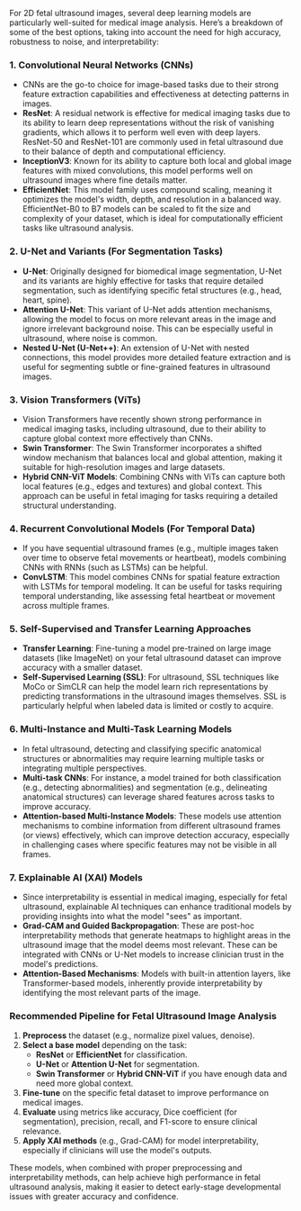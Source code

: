 For 2D fetal ultrasound images, several deep learning models are particularly well-suited for medical image analysis. Here’s a breakdown of some of the best options, taking into account the need for high accuracy, robustness to noise, and interpretability:

### 1. **Convolutional Neural Networks (CNNs)**
   - CNNs are the go-to choice for image-based tasks due to their strong feature extraction capabilities and effectiveness at detecting patterns in images.
   - **ResNet**: A residual network is effective for medical imaging tasks due to its ability to learn deep representations without the risk of vanishing gradients, which allows it to perform well even with deep layers. ResNet-50 and ResNet-101 are commonly used in fetal ultrasound due to their balance of depth and computational efficiency.
   - **InceptionV3**: Known for its ability to capture both local and global image features with mixed convolutions, this model performs well on ultrasound images where fine details matter.
   - **EfficientNet**: This model family uses compound scaling, meaning it optimizes the model's width, depth, and resolution in a balanced way. EfficientNet-B0 to B7 models can be scaled to fit the size and complexity of your dataset, which is ideal for computationally efficient tasks like ultrasound analysis.

### 2. **U-Net and Variants (For Segmentation Tasks)**
   - **U-Net**: Originally designed for biomedical image segmentation, U-Net and its variants are highly effective for tasks that require detailed segmentation, such as identifying specific fetal structures (e.g., head, heart, spine).
   - **Attention U-Net**: This variant of U-Net adds attention mechanisms, allowing the model to focus on more relevant areas in the image and ignore irrelevant background noise. This can be especially useful in ultrasound, where noise is common.
   - **Nested U-Net (U-Net++)**: An extension of U-Net with nested connections, this model provides more detailed feature extraction and is useful for segmenting subtle or fine-grained features in ultrasound images.

### 3. **Vision Transformers (ViTs)**
   - Vision Transformers have recently shown strong performance in medical imaging tasks, including ultrasound, due to their ability to capture global context more effectively than CNNs.
   - **Swin Transformer**: The Swin Transformer incorporates a shifted window mechanism that balances local and global attention, making it suitable for high-resolution images and large datasets.
   - **Hybrid CNN-ViT Models**: Combining CNNs with ViTs can capture both local features (e.g., edges and textures) and global context. This approach can be useful in fetal imaging for tasks requiring a detailed structural understanding.

### 4. **Recurrent Convolutional Models (For Temporal Data)**
   - If you have sequential ultrasound frames (e.g., multiple images taken over time to observe fetal movements or heartbeat), models combining CNNs with RNNs (such as LSTMs) can be helpful.
   - **ConvLSTM**: This model combines CNNs for spatial feature extraction with LSTMs for temporal modeling. It can be useful for tasks requiring temporal understanding, like assessing fetal heartbeat or movement across multiple frames.

### 5. **Self-Supervised and Transfer Learning Approaches**
   - **Transfer Learning**: Fine-tuning a model pre-trained on large image datasets (like ImageNet) on your fetal ultrasound dataset can improve accuracy with a smaller dataset.
   - **Self-Supervised Learning (SSL)**: For ultrasound, SSL techniques like MoCo or SimCLR can help the model learn rich representations by predicting transformations in the ultrasound images themselves. SSL is particularly helpful when labeled data is limited or costly to acquire.

### 6. **Multi-Instance and Multi-Task Learning Models**
   - In fetal ultrasound, detecting and classifying specific anatomical structures or abnormalities may require learning multiple tasks or integrating multiple perspectives.
   - **Multi-task CNNs**: For instance, a model trained for both classification (e.g., detecting abnormalities) and segmentation (e.g., delineating anatomical structures) can leverage shared features across tasks to improve accuracy.
   - **Attention-based Multi-Instance Models**: These models use attention mechanisms to combine information from different ultrasound frames (or views) effectively, which can improve detection accuracy, especially in challenging cases where specific features may not be visible in all frames.

### 7. **Explainable AI (XAI) Models**
   - Since interpretability is essential in medical imaging, especially for fetal ultrasound, explainable AI techniques can enhance traditional models by providing insights into what the model "sees" as important.
   - **Grad-CAM and Guided Backpropagation**: These are post-hoc interpretability methods that generate heatmaps to highlight areas in the ultrasound image that the model deems most relevant. These can be integrated with CNNs or U-Net models to increase clinician trust in the model's predictions.
   - **Attention-Based Mechanisms**: Models with built-in attention layers, like Transformer-based models, inherently provide interpretability by identifying the most relevant parts of the image.

### Recommended Pipeline for Fetal Ultrasound Image Analysis
1. **Preprocess** the dataset (e.g., normalize pixel values, denoise).
2. **Select a base model** depending on the task:
   - **ResNet** or **EfficientNet** for classification.
   - **U-Net** or **Attention U-Net** for segmentation.
   - **Swin Transformer** or **Hybrid CNN-ViT** if you have enough data and need more global context.
3. **Fine-tune** on the specific fetal dataset to improve performance on medical images.
4. **Evaluate** using metrics like accuracy, Dice coefficient (for segmentation), precision, recall, and F1-score to ensure clinical relevance.
5. **Apply XAI methods** (e.g., Grad-CAM) for model interpretability, especially if clinicians will use the model's outputs.

These models, when combined with proper preprocessing and interpretability methods, can help achieve high performance in fetal ultrasound analysis, making it easier to detect early-stage developmental issues with greater accuracy and confidence.
